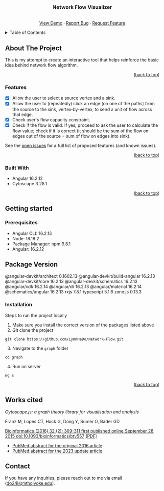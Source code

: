 <div id="top"></div>

<!-- PROJECT SHIELDS -->
<!--
*** I'm using markdown "reference style" links for readability.
*** Reference links are enclosed in brackets [ ] instead of parentheses ( ).
*** See the bottom of this document for the declaration of the reference variables
*** for contributors-url, forks-url, etc. This is an optional, concise syntax you may use.
*** https://www.markdownguide.org/basic-syntax/#reference-style-links
-->


<!-- PROJECT LOGO -->
<br />
<div align="center">

<h3 align="center">Network Flow Visualizer</h3>

  <p align="center">
    <br />
    <a href="#">View Demo</a>
    ·
    <a href="https://github.com/LynnHaDo/Network-Flow/issues">Report Bug</a>
    ·
    <a href="https://github.com/LynnHaDo/Network-Flow/issues">Request Feature</a>
  </p>
</div>

<!-- TABLE OF CONTENTS -->
<details>
  <summary>Table of Contents</summary>
  <ol>
    <li>
      <a href="#about-the-project">About The Project</a>
      <ul>
        <li><a href="#features">Features</a></li>
        <li><a href="#built-with">Built With</a></li>
      </ul>
    </li>
    <li>
      <a href="#getting-started">Getting started</a>
      <ul>
        <li><a href="#prerequisites">Prerequisites</a></li>
        <li><a href="#installation">Installation</a></li>
      </ul>
    </li>
    <li><a href="#works-cited">Works Cited</a></li>
    <li><a href="#contact">Contact</a></li>
  </ol>
</details>

<!-- ABOUT THE PROJECT -->
## About The Project

This is my attempt to create an interactive tool that helps reinforce the basic idea behind network flow algorithm.

<p align="right">(<a href="#top">back to top</a>)</p>

### Features

- [x] Allow the user to select a source vertex and a sink.
- [x] Allow the user to (repeatedly) click an edge (on one of the paths) from the source to the sink, vertex-by-vertex, to send a unit of flow across that edge. 
- [x] Check user's flow capacity constraint.
- [x] Check if the flow is valid. If yes, proceed to ask the user to calculate the flow value; check if it is correct (it should be the sum of the flow on edges out of the source = sum of flow on edges into sink).

See the [open issues](https://github.com/LynnHaDo/Network-Flow/issues) for a full list of proposed features (and known issues).

<p align="right">(<a href="#top">back to top</a>)</p>

### Built With

- Angular 16.2.12
- Cytoscape 3.28.1

<p align="right">(<a href="#top">back to top</a>)</p>

<!-- GETTING STARTED -->
## Getting started

### Prerequisites

- Angular CLI: 16.2.13
- Node: 18.18.2
- Package Manager: npm 9.8.1
- Angular: 16.2.12

Package                         Version
---------------------------------------------------------
@angular-devkit/architect       0.1602.13
@angular-devkit/build-angular   16.2.13
@angular-devkit/core            16.2.13
@angular-devkit/schematics      16.2.13
@angular/cdk                    16.2.14
@angular/cli                    16.2.13
@angular/material               16.2.14
@schematics/angular             16.2.13
rxjs                            7.8.1
typescript                      5.1.6
zone.js                         0.13.3

### Installation

Steps to run the project locally

1. Make sure you install the correct version of the packages listed above
2. Git clone the project

```
git clone https://github.com/LynnHaDo/Network-Flow.git
```

3. Navigate to the `graph` folder

```
cd graph
```

4. Run on server

```
ng s
```

<p align="right">(<a href="#top">back to top</a>)</p>

## Works cited

*Cytoscape.js: a graph theory library for visualisation and analysis*

Franz M, Lopes CT, Huck G, Dong Y, Sumer O, Bader GD

[Bioinformatics (2016) 32 (2): 309-311 first published online September 28, 2015 doi:10.1093/bioinformatics/btv557](https://bioinformatics.oxfordjournals.org/content/32/2/309) [(PDF)](http://bioinformatics.oxfordjournals.org/content/32/2/309.full.pdf)

- [PubMed abstract for the original 2016 article](http://www.ncbi.nlm.nih.gov/pubmed/26415722)
- [PubMed abstract for the 2023 update article](https://pubmed.ncbi.nlm.nih.gov/36645249)

## Contact

If you have any inquiries, please reach out to me via email (do24l@mtholyoke.edu).



